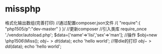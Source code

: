 # missphp
格式化输出数组(完善打印)
//通过配置composer.json文件 
/{ "require":{ "php1505/p":"dev-master" } }/ 
//更新composer 
//引入类库
 require_once './vendor/autoload.php';
 $data=['name'=>'lisi','sex'=>'man'];
 //操作
 $obj=new \php1506\Miss();
 $obj->dt($data);
 echo 'hello world';
 //带die的打印
 $obj->dd($data);
 echo 'hello world';

